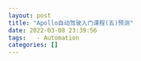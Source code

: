 ```yaml
---
layout: post
title: "Apollo自动驾驶入门课程(五)预测"
date: 2022-03-08 23:39:56
tags:	- Automation
categories: [] 
---
```

